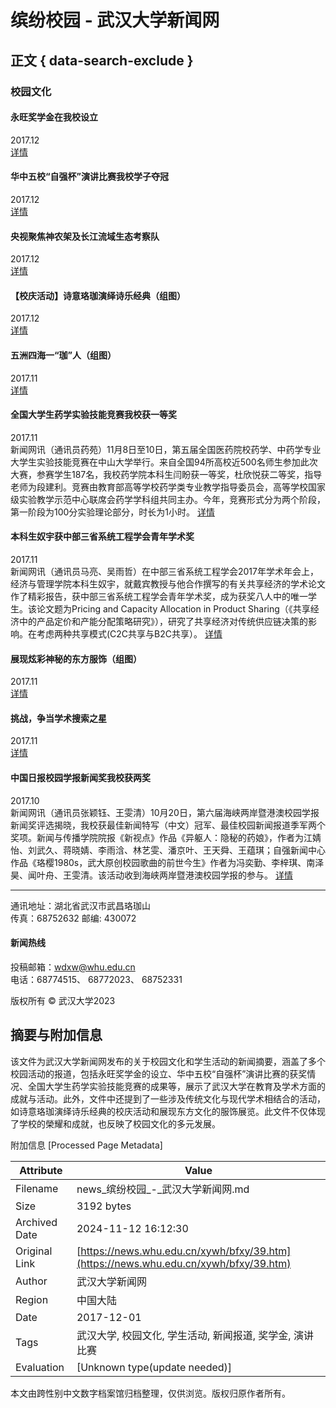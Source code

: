 # 缤纷校园 - 武汉大学新闻网

## 正文 { data-search-exclude }


### 校园文化

#### 永旺奖学金在我校设立
2017.12  
[详情](http://news.whu.edu.cn/info/1002/50271.htm)

#### 华中五校“自强杯”演讲比赛我校学子夺冠
2017.12  
[详情](http://news.whu.edu.cn/info/1002/50269.htm)

#### 央视聚焦神农架及长江流域生态考察队
2017.12  
[详情](http://news.whu.edu.cn/info/1002/50211.htm)

#### 【校庆活动】诗意珞珈演绎诗乐经典（组图）
2017.12  
[详情](http://news.whu.edu.cn/info/1002/50122.htm)

#### 五洲四海一“珈”人（组图）
2017.11  
[详情](http://news.whu.edu.cn/info/1002/49974.htm)

#### 全国大学生药学实验技能竞赛我校获一等奖
2017.11  
新闻网讯（通讯员药苑）11月8日至10日，第五届全国医药院校药学、中药学专业大学生实验技能竞赛在中山大学举行。来自全国94所高校近500名师生参加此次大赛，参赛学生187名，我校药学院本科生闫盼获一等奖，杜欣悦获二等奖，指导老师为段建利。竞赛由教育部高等学校药学类专业教学指导委员会，高等学校国家级实验教学示范中心联席会药学学科组共同主办。今年，竞赛形式分为两个阶段，第一阶段为100分实验理论部分，时长为1小时。
[详情](../../info/1007/49941.htm)

#### 本科生奴宇获中部三省系统工程学会青年学术奖
2017.11  
新闻网讯（通讯员马亮、吴雨哲）在中部三省系统工程学会2017年学术年会上，经济与管理学院本科生奴宇，就戴宾教授与他合作撰写的有关共享经济的学术论文作了精彩报告，获中部三省系统工程学会青年学术奖，成为获奖八人中的唯一学生。该论文题为Pricing and Capacity Allocation in Product Sharing（《共享经济中的产品定价和产能分配策略研究》），研究了共享经济对传统供应链决策的影响。在考虑两种共享模式(C2C共享与B2C共享）。
[详情](../../info/1007/49924.htm)

#### 展现炫彩神秘的东方服饰（组图）
2017.11  
[详情](http://news.whu.edu.cn/info/1002/49831.htm)

#### 挑战，争当学术搜索之星
2017.11  
[详情](http://news.whu.edu.cn/info/1002/49796.htm)

#### 中国日报校园学报新闻奖我校获两奖
2017.10  
新闻网讯（通讯员张颖钰、王雯清）10月20日，第六届海峡两岸暨港澳校园学报新闻奖评选揭晓，我校获最佳新闻特写（中文）冠军、最佳校园新闻报道季军两个奖项。新闻与传播学院院报《新视点》作品《异躯人：隐秘的药娘》，作者为江婧怡、刘武久、蒋晓婧、李雨浛、林艺雯、潘京叶、王天舜、王蕴琪；自强新闻中心作品《珞樱1980s，武大原创校园歌曲的前世今生》作者为冯奕勤、李梓琪、南泽昊、闻叶舟、王雯清。该活动收到海峡两岸暨港澳校园学报的参与。
[详情](../../info/1007/49723.htm)

---

通讯地址：湖北省武汉市武昌珞珈山  
传真：68752632 邮编: 430072  

#### 新闻热线
投稿邮箱：wdxw@whu.edu.cn  
电话：68774515、 68772023、 68752331  

版权所有 © 武汉大学2023

## 摘要与附加信息

<!-- tcd_abstract -->
该文件为武汉大学新闻网发布的关于校园文化和学生活动的新闻摘要，涵盖了多个校园活动的报道，包括永旺奖学金的设立、华中五校“自强杯”演讲比赛的获奖情况、全国大学生药学实验技能竞赛的成果等，展示了武汉大学在教育及学术方面的成就与活动。此外，文件中还提到了一些涉及传统文化与现代学术相结合的活动，如诗意珞珈演绎诗乐经典的校庆活动和展现东方文化的服饰展览。此文件不仅体现了学校的榮耀和成就，也反映了校园文化的多元发展。
<!-- tcd_abstract_end -->

附加信息 [Processed Page Metadata]

| Attribute       | Value                                  |
|-----------------|----------------------------------------|
| Filename        | news_缤纷校园_-_武汉大学新闻网.md                             |
| Size            | 3192 bytes                           |
| Archived Date   | 2024-11-12 16:12:30                             |
| Original Link   | [https://news.whu.edu.cn/xywh/bfxy/39.htm](https://news.whu.edu.cn/xywh/bfxy/39.htm)                       |
| Author          | 武汉大学新闻网                               |
| Region          | 中国大陆                               |
| Date            | 2017-12-01                                 |
| Tags            | 武汉大学, 校园文化, 学生活动, 新闻报道, 奖学金, 演讲比赛                                 |
| Evaluation            | [Unknown type(update needed)]                                 |
<!-- tcd_table_end -->

本文由跨性别中文数字档案馆归档整理，仅供浏览。版权归原作者所有。
